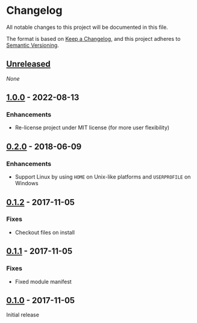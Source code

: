 # Changelog

All notable changes to this project will be documented in this file.

The format is based on [Keep a Changelog](https://keepachangelog.com/en/1.0.0/),
and this project adheres to [Semantic Versioning](https://semver.org/spec/v2.0.0.html).

## [Unreleased]

_None_

## [1.0.0] - 2022-08-13

### Enhancements

- Re-license project under MIT license (for more user flexibility)

## [0.2.0] - 2018-06-09

### Enhancements

- Support Linux by using `HOME` on Unix-like platforms and `USERPROFILE` on Windows

## [0.1.2] - 2017-11-05

### Fixes

- Checkout files on install

## [0.1.1] - 2017-11-05

### Fixes

- Fixed module manifest

## [0.1.0] - 2017-11-05

Initial release

[unreleased]: https://github.com/ajoberstar/PSGitDotfiles/compare/1.0.0...main
[1.0.0]: https://github.com/ajoberstar/PSGitDotfiles/compare/0.2.0...1.0.0
[0.2.0]: https://github.com/ajoberstar/PSGitDotfiles/compare/0.1.2...0.2.0
[0.1.2]: https://github.com/ajoberstar/PSGitDotfiles/compare/0.1.1...0.1.2
[0.1.1]: https://github.com/ajoberstar/PSGitDotfiles/compare/0.1.0...0.1.1
[0.1.0]: https://github.com/ajoberstar/PSGitDotfiles/releases/tag/0.1.0
